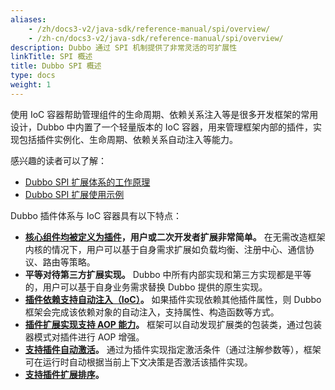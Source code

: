 ```yaml
---
aliases:
    - /zh/docs3-v2/java-sdk/reference-manual/spi/overview/
    - /zh-cn/docs3-v2/java-sdk/reference-manual/spi/overview/
description: Dubbo 通过 SPI 机制提供了非常灵活的可扩展性
linkTitle: SPI 概述
title: Dubbo SPI 概述
type: docs
weight: 1
---
```


使用 IoC 容器帮助管理组件的生命周期、依赖关系注入等是很多开发框架的常用设计，Dubbo 中内置了一个轻量版本的 IoC 容器，用来管理框架内部的插件，实现包括插件实例化、生命周期、依赖关系自动注入等能力。

感兴趣的读者可以了解：
* [Dubbo SPI 扩展体系的工作原理](/zh-cn/overview/mannual/java-sdk/reference-manual/architecture/dubbo-spi/)
* [Dubbo SPI 扩展使用示例](/zh-cn/overview/mannual/java-sdk/tasks/extensibility/spi/)

Dubbo 插件体系与 IoC 容器具有以下特点：
* **[核心组件均被定义为插件](../spi-list/)，用户或二次开发者扩展非常简单。** 在无需改造框架内核的情况下，用户可以基于自身需求扩展如负载均衡、注册中心、通信协议、路由等策略。
* **平等对待第三方扩展实现。** Dubbo 中所有内部实现和第三方实现都是平等的，用户可以基于自身业务需求替换 Dubbo 提供的原生实现。
* **[插件依赖支持自动注入（IoC）](/zh-cn/overview/mannual/java-sdk/reference-manual/architecture/dubbo-spi/#23-ioc-机制)。** 如果插件实现依赖其他插件属性，则 Dubbo 框架会完成该依赖对象的自动注入，支持属性、构造函数等方式。
* **[插件扩展实现支持 AOP 能力](/zh-cn/overview/mannual/java-sdk/reference-manual/architecture/dubbo-spi/#24-aop-机制)。** 框架可以自动发现扩展类的包装类，通过包装器模式对插件进行 AOP 增强。
* **[支持插件自动激活](/zh-cn/overview/mannual/java-sdk/reference-manual/architecture/dubbo-spi/#25-activate激活条件)。** 通过为插件实现指定激活条件（通过注解参数等），框架可在运行时自动根据当前上下文决策是否激活该插件实现。
* **[支持插件扩展排序](/zh-cn/overview/mannual/java-sdk/reference-manual/architecture/dubbo-spi/#26-扩展点排序)。**

